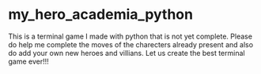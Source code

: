 # my_hero_academia_python
This is a terminal game I made with python that is not yet complete. Please do help me complete the moves of the charecters already present and also do add your own new heroes and villians. Let us create the best terminal game ever!!!
